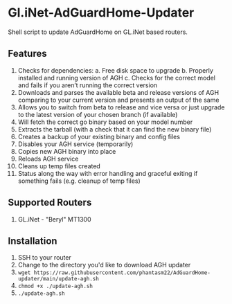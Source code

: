 # Gl.iNet-AdGuardHome-Updater
Shell script to update AdGuardHome on GL.iNet based routers.

## Features
1. Checks for dependencies:
   a. Free disk space to upgrade
   b. Properly installed and running version of AGH
   c. Checks for the correct model and fails if you aren’t running the correct version
2. Downloads and parses the available beta and release versions of AGH comparing to your current version and presents an output of the same
3. Allows you to switch from beta to release and vice versa or just upgrade to the latest version of your chosen branch (if available)
4. Will fetch the correct go binary based on your model number
5. Extracts the tarball (with a check that it can find the new binary file)
6. Creates a backup of your existing binary and config files
7. Disables your AGH service (temporarily)
8. Copies new AGH binary into place
9. Reloads AGH service
10. Cleans up temp files created
11. Status along the way with error handling and graceful exiting if something fails (e.g. cleanup of temp files)

## Supported Routers
1. GL.iNet - "Beryl" MT1300

## Installation
1. SSH to your router
2. Change to the directory you'd like to download AGH updater
3. `wget https://raw.githubusercontent.com/phantasm22/AdGuardHome-updater/main/update-agh.sh`
4. `chmod +x ./update-agh.sh`
5. `./update-agh.sh`
